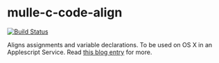 mulle-c-code-align
==================

[![Build Status](https://travis-ci.org/mulle-nat/mulle-c-code-align.svg?branch=master)](https://travis-ci.org/mulle-nat/mulle-c-code-align)

Aligns assignments and variable declarations. To be used on OS X in an Applescript Service.
Read [this blog entry](http://www.mulle-kybernetik.com/weblog/2012/sorting_and_beautifying_code_i.html) for more.

